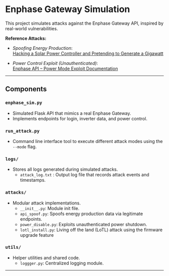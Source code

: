 # Enphase Gateway Simulation

This project simulates attacks against the Enphase Gateway API, inspired by real-world vulnerabilities.

**Reference Attacks:**
- *Spoofing Energy Production*:  
  [Hacking a Solar Power Controller and Pretending to Generate a Gigawatt](https://community.cadence.com/cadence_blogs_8/b/breakfast-bytes/posts/hacking-a-solar-power-controller-and-pretending-to-generate-a-gigawatt)

- *Power Control Exploit (Unauthenticated)*:  
  [Enphase API – Power Mode Exploit Documentation](https://github.com/Matthew1471/Enphase-API/blob/main/Documentation/IQ%20Gateway%20API/IVP/Mod/EID/Mode/Power.adoc)

---

## Components

### `enphase_sim.py`
- Simulated Flask API that mimics a real Enphase Gateway.
- Implements endpoints for login, inverter data, and power control.

### `run_attack.py`
- Command line interface tool to execute different attack modes using the `--mode` flag.

### `logs/`
- Stores all logs generated during simulated attacks.
  - `attack_log.txt` : Output log file that records attack events and timestamps.

### `attacks/`
- Modular attack implementations.
  - `__init__.py`: Module init file.
  - `api_spoof.py`: Spoofs energy production data via legitimate endpoints.
  - `power_disable.py`: Exploits unauthenticated power shutdown.
  - `lotl_install.py`: Living off the land (LoTL) attack using the firmware upgrade feature

### `utils/`
- Helper utilities and shared code.
  - `loggger.py`: Centralized logging module.
---
